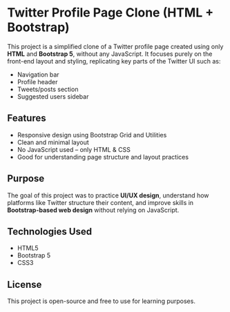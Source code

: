 # Twitter Profile Page Clone (HTML + Bootstrap)

This project is a simplified clone of a Twitter profile page created using only **HTML** and **Bootstrap 5**, without any JavaScript. It focuses purely on the front-end layout and styling, replicating key parts of the Twitter UI such as:

- Navigation bar  
- Profile header  
- Tweets/posts section  
- Suggested users sidebar  

## Features

- Responsive design using Bootstrap Grid and Utilities  
- Clean and minimal layout  
- No JavaScript used – only HTML & CSS  
- Good for understanding page structure and layout practices  

## Purpose

The goal of this project was to practice **UI/UX design**, understand how platforms like Twitter structure their content, and improve skills in **Bootstrap-based web design** without relying on JavaScript.


## Technologies Used

- HTML5  
- Bootstrap 5  
- CSS3  

## License

This project is open-source and free to use for learning purposes.
